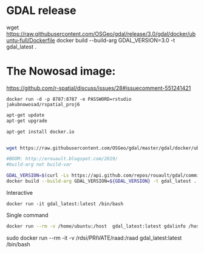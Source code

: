 # GDAL release


wget https://raw.githubusercontent.com/OSGeo/gdal/release/3.0/gdal/docker/ubuntu-full/Dockerfile
docker build --build-arg GDAL_VERSION=3.0 -t gdal_latest .

# The Nowosad image: 

https://github.com/r-spatial/discuss/issues/28#issuecomment-551241421

```
docker run -d -p 8787:8787 -e PASSWORD=rstudio jakubnowosad/rspatial_proj6

```

```bash
apt-get update
apt-get upgrade

apt-get install docker.io


wget https://raw.githubusercontent.com/OSGeo/gdal/master/gdal/docker/ubuntu-full/Dockerfile

#BOOM: http://erouault.blogspot.com/2019/
#build-arg not build-var

GDAL_VERSION=$(curl -Ls https://api.github.com/repos/rouault/gdal/commits/master  -H "Accept: application/vnd.github.VERSION.sha")
docker build --build-arg GDAL_VERSION=${GDAL_VERSION} -t gdal_latest .
```
Interactive

```
docker run -it gdal_latest:latest /bin/bash
```

Single command

```bash
docker run --rm -v /home/ubuntu:/host  gdal_latest:latest gdalinfo /host/laea.png
```
sudo docker run --rm -it -v /rdsi/PRIVATE/raad:/raad  gdal_latest:latest /bin/bash
